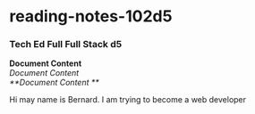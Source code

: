 # reading-notes-102d5
### Tech Ed Full  Full Stack d5  

**Document Content**   
*Document Content*    
_**Document Content **_    



Hi may name is Bernard.  I am trying to become a web developer



